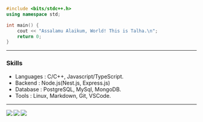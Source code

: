 ```cpp
#include <bits/stdc++.h>
using namespace std;

int main() {
    cout << "Assalamu Alaikum, World! This is Talha.\n";
    return 0;
}
```

<hr/>


<!-- <img height="180" align="right" alt="Night Coding" src="./images/night-coding.gif/"/> -->


### Skills

-   Languages : C/C++, Javascript/TypeScript.
-   Backend   : Node.js(Nest.js, Express.js)
-   Database  : PostgreSQL, MySql, MongoDB.
-   Tools     : Linux, Markdown, Git, VSCode.

<hr />

<a href="https://github.com/talha4t">
  <img align="left" src="https://github-readme-stats-eight-theta.vercel.app/api?username=talha4t&theme=nord&show_icons=true&count_private=true&hide=contribs&line_height=30" />
  <img align="left" src="https://github-readme-streak-stats.herokuapp.com/?user=talha4t&show_icons=true&locale=en&layout=compact&theme=nord&line_height=30" />
</a>
<a href="https://github.com/talha4t">
  <img align="center" src="https://github-readme-stats-eight-theta.vercel.app/api/top-langs/?username=talha4t&theme=nord&langs_count=10&hide=css,jupyter%20notebook,ejs,scss" />
</a>

